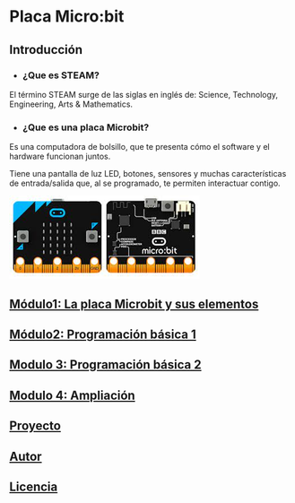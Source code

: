 # Placa Micro:bit
## Introducción
- ### ¿Que es STEAM? 
El término STEAM surge de las siglas en inglés de:  Science, Technology, Engineering, Arts & Mathematics.
- ### ¿Que es una placa Microbit?
 Es una computadora de bolsillo, que te presenta cómo el software y el hardware funcionan juntos.
 
Tiene una pantalla de luz LED, botones, sensores y muchas características de entrada/salida que, al se programado, te permiten interactuar contigo.

![image](microbit.png)
## [Módulo1: La placa Microbit y sus elementos](modulo1.md)
## [Módulo2: Programación básica  1](modulo2.md)
## [Modulo 3: Programación básica 2](modulo3.md)
## [Modulo 4: Ampliación](modulo4.md)
## [Proyecto](proyecto.md)
## [Autor](autor.md)
## [Licencia](licencia.md)

